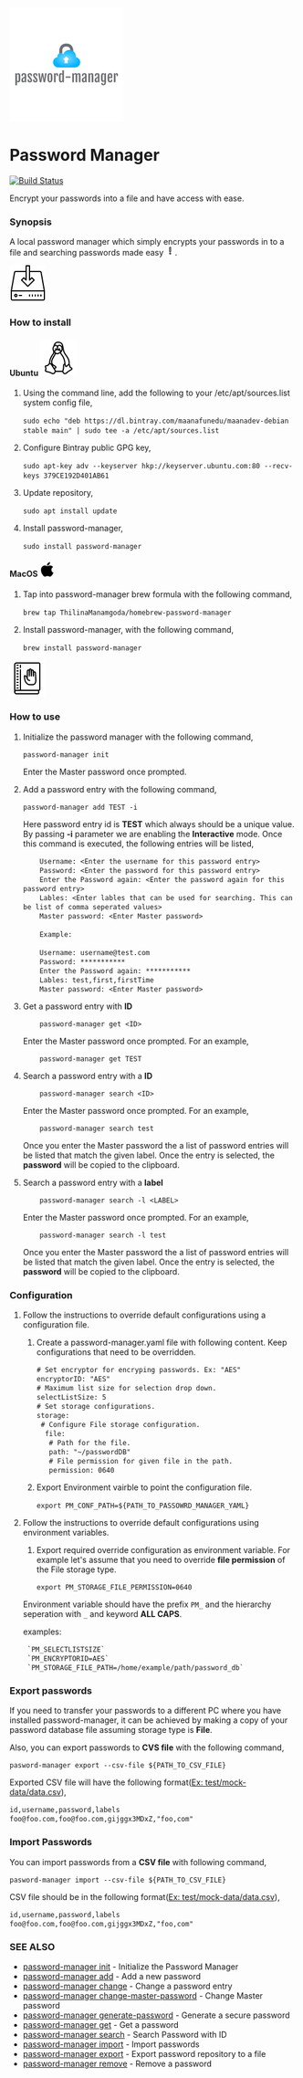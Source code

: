 ![password-manager](resources/logo.png) 
# Password Manager

[![Build Status](https://travis-ci.com/ThilinaManamgoda/password-manager.svg?branch=master)](https://travis-ci.com/ThilinaManamgoda/password-manager)

Encrypt your passwords into a file and have access with ease.
### Synopsis

A local password manager which simply encrypts your passwords in to a file and searching passwords made easy ![how-to-install](resources/exclamation-mark.png).

![how-to-install](resources/instalation.png) 
### How to install

#### Ubuntu ![Ubuntu](resources/linux.png)

1. Using the command line, add the following to your /etc/apt/sources.list system config file,

    `sudo echo "deb https://dl.bintray.com/maanafunedu/maanadev-debian stable main" | sudo tee -a /etc/apt/sources.list`
1. Configure Bintray public GPG key,

    `sudo apt-key adv --keyserver hkp://keyserver.ubuntu.com:80 --recv-keys 379CE192D401AB61`
1. Update repository,   
      
     ```sudo apt install update```
1. Install password-manager, 
 
    ```sudo install password-manager```

#### MacOS ![macos](resources/macos.png)

1. Tap into password-manager brew formula with the following command,
        
     ```brew tap ThilinaManamgoda/homebrew-password-manager```
1. Install password-manager, with the following command,  
       
     ```brew install password-manager```
     
![How to use](resources/how-to-use.png)   
### How to use

1. Initialize the password manager with the following command,
    ```$xslt
    password-manager init
    ```
    Enter the Master password once prompted.
    
2. Add a password entry with the following command,
    ```$xslt
    password-manager add TEST -i
    ```
    Here password entry id is **TEST** which always should be a unique value. By passing **-i** parameter we are enabling
    the **Interactive** mode. Once this command is executed, the following entries will be listed,
    
    ```$xslt
        Username: <Enter the username for this password entry>
        Password: <Enter the password for this password entry>
        Enter the Password again: <Enter the password again for this password entry>
        Lables: <Enter lables that can be used for searching. This can be list of comma seperated values>
        Master password: <Enter Master password>
        
        Example:
        
        Username: username@test.com
        Password: ***********
        Enter the Password again: ***********
        Lables: test,first,firstTime
        Master password: <Enter Master password>
    ```

1. Get a password entry with **ID**
    ```$xslt
        password-manager get <ID> 
    ```     
    Enter the Master password once prompted. For an example,
    ```$xslt
        password-manager get TEST
    ```
1. Search a password entry with a **ID**
    ```$xslt
        password-manager search <ID>
    ```
    Enter the Master password once prompted. For an example,
    ```$xslt
        password-manager search test
    ```
    Once you enter the Master password the a list of password entries will be listed that match the given label. Once the entry is selected, the **password** will be copied to the clipboard.
     
1. Search a password entry with a **label**
    ```$xslt
        password-manager search -l <LABEL>
    ```
    Enter the Master password once prompted. For an example,
    ```$xslt
        password-manager search -l test
    ```
    Once you enter the Master password the a list of password entries will be listed that match the given label. Once the entry is selected, the **password** will be copied to the clipboard.
 
### Configuration

1. Follow the instructions to override default configurations using a configuration file.

    1. Create a password-manager.yaml file with following content. Keep configurations that need to be overridden. 
        ```$xslt
        # Set encryptor for encryping passwords. Ex: "AES"
        encryptorID: "AES"
        # Maximum list size for selection drop down.
        selectListSize: 5
        # Set storage configurations.
        storage:
         # Configure File storage configuration.
          file:
           # Path for the file. 
           path: "~/passwordDB"
           # File permission for given file in the path.
           permission: 0640
        ```
        
    1. Export Environment vairble to point the configuration file.
    
        `export PM_CONF_PATH=${PATH_TO_PASSOWRD_MANAGER_YAML}`
1. Follow the instructions to override default configurations using environment variables.
    1. Export required override configuration as environment variable. For example let's assume that you need 
    to override **file permission** of the File storage type. 
        ```$xslt
        export PM_STORAGE_FILE_PERMISSION=0640
        ```   
     Environment variable should have the prefix `PM_` and the hierarchy seperation with `_` and keyword **ALL CAPS**.
    
     examples:
    
        `PM_SELECTLISTSIZE`
        `PM_ENCRYPTORID=AES`
        `PM_STORAGE_FILE_PATH=/home/example/path/password_db`
### Export passwords
If you need to transfer your passwords to a different PC where you have installed password-manager, 
it can be achieved by making a copy of your password database file assuming storage type is **File**. 

Also, you can export passwords to **CVS file** with the following command,
```$xslt
pasword-manager export --csv-file ${PATH_TO_CSV_FILE}
```

Exported CSV file will have the following format([Ex: test/mock-data/data.csv](test/mock-data/data.csv)),
```$xslt
id,username,password,labels
foo@foo.com,foo@foo.com,gijggx3MDxZ,"foo,com"
```
   
### Import Passwords
You can import passwords from a **CSV file** with following command,

```$xslt
pasword-manager import --csv-file ${PATH_TO_CSV_FILE}
```

CSV file should be in the following format([Ex: test/mock-data/data.csv](test/mock-data/data.csv)),
```$xslt
id,username,password,labels
foo@foo.com,foo@foo.com,gijggx3MDxZ,"foo,com"
```
 
### SEE ALSO

* [password-manager init](doc/password-manager_init.md)	 - Initialize the Password Manager
* [password-manager add](doc/password-manager_add.md)	 - Add a new password
* [password-manager change](doc/password-manager_change.md)	 - Change a password entry
* [password-manager change-master-password](doc/password-manager_change-master-password.md)	 - Change Master password
* [password-manager generate-password](doc/password-manager_generate-password.md)	 - Generate a secure password
* [password-manager get](doc/password-manager_get.md)	 - Get a password
* [password-manager search](password-manager_search.md)	 - Search Password with ID
* [password-manager import](doc/password-manager_import.md)	 - Import passwords
* [password-manager export](doc/password-manager_export.md)	 - Export password repository to a file
* [password-manager remove](doc/password-manager_remove.md)	 - Remove a password



